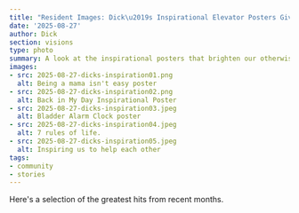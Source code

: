 ```yaml
---
title: "Resident Images: Dick\u2019s Inspirational Elevator Posters Give Us All a Lift and Keep Us Down to Earth"
date: '2025-08-27'
author: Dick
section: visions
type: photo
summary: A look at the inspirational posters that brighten our otherwise dim elevator.
images:
- src: 2025-08-27-dicks-inspiration01.png
  alt: Being a mama isn't easy poster
- src: 2025-08-27-dicks-inspiration02.png
  alt: Back in My Day Inspirational Poster
- src: 2025-08-27-dicks-inspiration03.jpeg
  alt: Bladder Alarm Clock poster
- src: 2025-08-27-dicks-inspiration04.jpeg
  alt: 7 rules of life.
- src: 2025-08-27-dicks-inspiration05.jpeg
  alt: Inspiring us to help each other
tags:
- community
- stories
---
```


Here's a selection of the greatest hits from recent months.